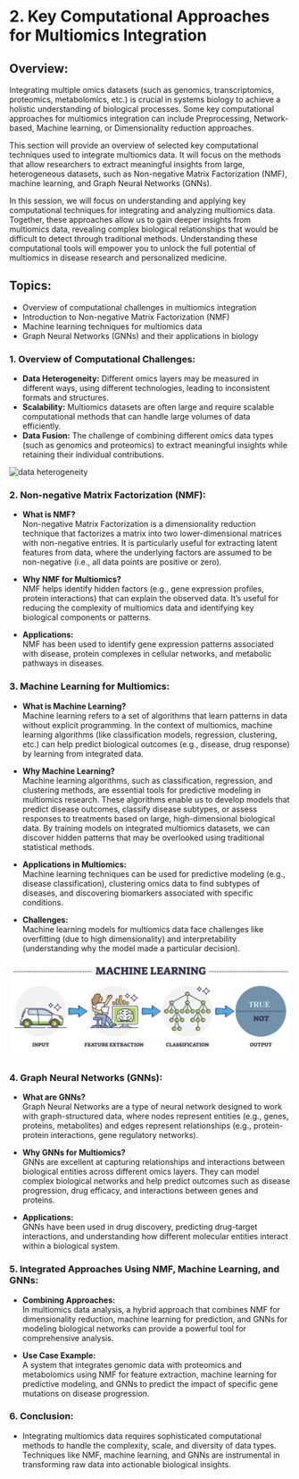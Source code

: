 # 2. Key Computational Approaches for Multiomics Integration

## Overview:
Integrating multiple omics datasets (such as genomics, transcriptomics, proteomics, metabolomics, etc.) is crucial in systems biology to achieve a holistic understanding of biological processes.  Some key computational approaches for multiomics integration can include Preprocessing, Network-based, Machine learning, or Dimensionality reduction approaches.

This section will provide an overview of selected key computational techniques used to integrate multiomics data. It will focus on the methods that allow researchers to extract meaningful insights from large, heterogeneous datasets, such as Non-negative Matrix Factorization (NMF), machine learning, and Graph Neural Networks (GNNs).

In this session, we will focus on understanding and applying key computational techniques for integrating and analyzing multiomics data. Together, these approaches allow us to gain deeper insights from multiomics data, revealing complex biological relationships that would be difficult to detect through traditional methods. Understanding these computational tools will empower you to unlock the full potential of multiomics in disease research and personalized medicine.

## Topics:
+	Overview of computational challenges in multiomics integration
+	Introduction to Non-negative Matrix Factorization (NMF)
+	Machine learning techniques for multiomics data
+	Graph Neural Networks (GNNs) and their applications in biology

### 1.	Overview of Computational Challenges:
+	**Data Heterogeneity:** Different omics layers may be measured in different ways, using different technologies, leading to inconsistent formats and structures.
+	**Scalability:** Multiomics datasets are often large and require scalable computational methods that can handle large volumes of data efficiently.
+	**Data Fusion:** The challenge of combining different omics data types (such as genomics and proteomics) to extract meaningful insights while retaining their individual contributions.

<img src="https://encrypted-tbn0.gstatic.com/images?q=tbn:ANd9GcSIkgbucYXs49czJD6hoCmp6Ozbxzqc2D1WXQ&s" alt="data heterogeneity" width="400" height="200">

### 2.	Non-negative Matrix Factorization (NMF):
+	**What is NMF?** <br>Non-negative Matrix Factorization is a dimensionality reduction technique that factorizes a matrix into two lower-dimensional matrices with non-negative entries. It is particularly useful for extracting latent features from data, where the underlying factors are assumed to be non-negative (i.e., all data points are positive or zero).

+	**Why NMF for Multiomics?** <br>NMF helps identify hidden factors (e.g., gene expression profiles, protein interactions) that can explain the observed data. It’s useful for reducing the complexity of multiomics data and identifying key biological components or patterns.

+	**Applications:** <br>NMF has been used to identify gene expression patterns associated with disease, protein complexes in cellular networks, and metabolic pathways in diseases.

### 3.	Machine Learning for Multiomics:
+	**What is Machine Learning?** <br>Machine learning refers to a set of algorithms that learn patterns in data without explicit programming. In the context of multiomics, machine learning algorithms (like classification models, regression, clustering, etc.) can help predict biological outcomes (e.g., disease, drug response) by learning from integrated data.

+ **Why Machine Learning?** <br>Machine learning algorithms, such as classification, regression, and clustering methods, are essential tools for predictive modeling in multiomics research. These algorithms enable us to develop models that predict disease outcomes, classify disease subtypes, or assess responses to treatments based on large, high-dimensional biological data. By training models on integrated multiomics datasets, we can discover hidden patterns that may be overlooked using traditional statistical methods.

+	**Applications in Multiomics:** <br>Machine learning techniques can be used for predictive modeling (e.g., disease classification), clustering omics data to find subtypes of diseases, and discovering biomarkers associated with specific conditions.

+	**Challenges:** <br>Machine learning models for multiomics data face challenges like overfitting (due to high dimensionality) and interpretability (understanding why the model made a particular decision).

<img src="https://github.com/lotaylor23/tutorials/blob/main/Multiomics%20Data%20Integration%20using%20Graph%20Based%20Machine%20Learning/Images/ML.png" alt="MACHINE LEARNING">


### 4.	Graph Neural Networks (GNNs):
+	**What are GNNs?** <br>Graph Neural Networks are a type of neural network designed to work with graph-structured data, where nodes represent entities (e.g., genes, proteins, metabolites) and edges represent relationships (e.g., protein-protein interactions, gene regulatory networks).

+	**Why GNNs for Multiomics?** <br>GNNs are excellent at capturing relationships and interactions between biological entities across different omics layers. They can model complex biological networks and help predict outcomes such as disease progression, drug efficacy, and interactions between genes and proteins.

+	**Applications:** <br>GNNs have been used in drug discovery, predicting drug-target interactions, and understanding how different molecular entities interact within a biological system.

### 5.	Integrated Approaches Using NMF, Machine Learning, and GNNs:
+	**Combining Approaches:** <br>In multiomics data analysis, a hybrid approach that combines NMF for dimensionality reduction, machine learning for prediction, and GNNs for modeling biological networks can provide a powerful tool for comprehensive analysis.

+	**Use Case Example:** <br>A system that integrates genomic data with proteomics and metabolomics using NMF for feature extraction, machine learning for predictive modeling, and GNNs to predict the impact of specific gene mutations on disease progression.

### 6.	Conclusion:
+	Integrating multiomics data requires sophisticated computational methods to handle the complexity, scale, and diversity of data types. Techniques like NMF, machine learning, and GNNs are instrumental in transforming raw data into actionable biological insights.


